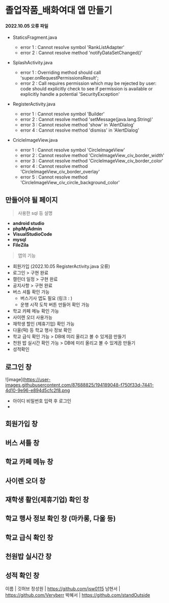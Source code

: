 # 졸업작품_배화여대 앱 만들기

#### 2022.10.05 오류 파일
* StaticsFragment.java
  *  error 1 : Cannot resolve symbol 'RankListAdapter'
  *  error 2 : Cannot resolve method 'notifyDataSetChanged()'

* SplashActivity.java
   *  error 1 : Overriding method should call 'super.onRequestPermissionsResult';
   *  error 2 : Call requires permission which may be rejected by user: code should explicitly check to see if permission is available or explicitly handle a potential 'SecurityException'

* RegisterActivity.java
   *  error 1 : Cannot resolve symbol 'Builder'
   *  error 2 : Cannot resolve method 'setMessage(java.lang.String)'
   *  error 3 : Cannot resolve method 'show' in 'AlertDialog'
   *  error 4 : Cannot resolve method 'dismiss' in 'AlertDialog'
   
* CricleImageView.java
  *  error 1 : Cannot resolve symbol 'CircleImageView'
  *  error 2 : Cannot resolve method 'CircleImageView_civ_border_width'
  *  error 3 : Cannot resolve method 'CircleImageView_civ_border_color'
  *  error 4 : Cannot resolve method 'CircleImageView_civ_border_overlay'
  *  error 5 : Cannot resolve method 'CircleImageView_civ_circle_background_color'
  
## 만들어야 될 페이지
> 사용한 sql 등 설명
* **android studio**
* **phpMyAdmin**
* **VisualStudioCode**
* **mysql** 
* **FileZila**

<!-- 기능설명 -->
> 앱의 기능
* 회원가입 (2022.10.05 RegisterActivity.java 오류)
* 로그인 > 구현 완료
* 캘린더 일정 > 구현 완료
* 공지사항 > 구현 완료
* 버스 셔틀 확인 가능 
    * 버스기사 앱도 필요 (링크 : )
    * 운행 시작 도착 버튼 만들어 확인 가능
* 학교 카페 메뉴 확인 가능 
* 사이렌 오더 사용가능
* 재학생 할인 (제휴기업) 확인 가능
* 다울(떡) 등 학교 행사 정보 확인
* 학교 급식 확인 가능 > DB에 미리 올리고 볼 수 있게끔 만들기
* 천원 밥 실시간 확인 가능 > DB에 미리 올리고 볼 수 있게끔 만들기
* 성적확인

## 로그인 창
![image](https://user-images.githubusercontent.com/87688825/194189048-f750f33d-7441-4d10-9e96-e894d5cfc2f8.png
* 아이디 비밀번호 입력 후 로그인
* 

## 회원가입 창

## 버스 셔틀 창

## 학교 카페 메뉴 창

## 사이렌 오더 창

## 재학생 활인(제휴기업) 확인 창

## 학교 행사 정보 확인 창 (마카롱, 다울 등)

## 학교 급식 확인 창

## 천원밥 실시간 창

## 성적 확인 창



이름 | 깃허브
정성원 | https://github.com/jsw0115
남현서 | https://github.com/Veryberr
박혜서 | https://github.com/standOutside
